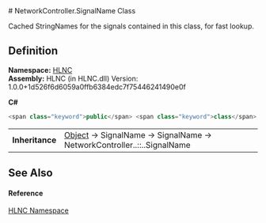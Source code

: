 ﻿<document xml:space="preserve">
<file name="T_HLNC_NetworkController_SignalName" /># NetworkController.SignalName Class<span id="PageHeader"> </span>


Cached StringNames for the signals contained in this class, for fast lookup.

<SectionTitle xml:space="preserve">

## Definition
</SectionTitle>**Namespace:** <a href="N_HLNC">HLNC</a>  
**Assembly:** HLNC (in HLNC.dll) Version: 1.0.0+1d526f6d6059a0ffb6384edc7f75446241490e0f

**C#**
``` C#
<span class="keyword">public</span> <span class="keyword">class</span> <span class="identifier">SignalName</span> : <span class="identifier">SignalName</span>
```

<table><tr><td><strong>Inheritance</strong></td><td><a href="https://learn.microsoft.com/dotnet/api/system.object" target="_blank" rel="noopener noreferrer">Object</a>  →  <span class="noLink">SignalName</span>  →  <span class="noLink">SignalName</span>  →  <span class="selflink">NetworkController<span class="languageSpecificText"><span class="cs">.</span><span class="vb">.</span><span class="cpp">::</span><span class="nu">.</span><span class="fs">.</span></span>SignalName</span></td></tr>
</table>

<SectionTitle xml:space="preserve">

## See Also
<span id="seeAlso"> </span></SectionTitle><SectionTitle xml:space="preserve">

#### Reference
</SectionTitle><a href="N_HLNC">HLNC Namespace</a>  
</document>